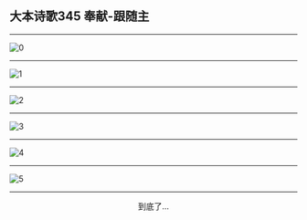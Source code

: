 
## 大本诗歌345 奉献-跟随主
        
<div id="aplayer0"></div>

---

<img alt="0" data-original="/data/d0345/0.png">

---

<img alt="1" data-original="/data/d0345/1.png">

---

<img alt="2" data-original="/data/d0345/2.png">

---

<img alt="3" data-original="/data/d0345/3.png">

---

<img alt="4" data-original="/data/d0345/4.png">

---

<img alt="5" data-original="/data/d0345/5.png">

---

<p style="text-align: center">到底了...</p>

<script src="/js/dist-view.js"></script>

<script>
MAIN.id = 'd0345';
        
const ap0 = new APlayer({
    container: document.getElementById('aplayer0'),
    volume: 1,
    loop: 'none',
    preload: 'none',
    audio: [{
        name: '大本诗歌345.mp3',
        artist: '大本诗歌',
        url: 'https://res.wx.qq.com/voice/getvoice?mediaid=MzI0NTk3MDM5M18yMjQ3NDkxODM4',
        cover: '/favicon'
    }]
});
</script>
